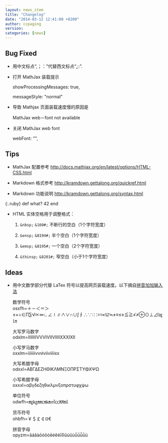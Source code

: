 ```yaml
---
layout: news_item
title: "Changelog"
date: "2014-03-12 12:41:00 +0200"
author: ccpaging
version: 
categories: [news]
---
```


Bug Fixed
-----

 * 用中文标点“,；：”代替西文标点“,;:”.  
 * 打开 MathJax 装载提示
 
      showProcessingMessages: true,
      
      messageStyle: "normal"

 * 导致 Mathjax 页面装载速度慢的原因是

      MathJax web－font not available
      
 * 关闭 MathJax web font
   
      webFont: "",


Tips
----

 * MathJax 配置参考
   <http://docs.mathjax.org/en/latest/options/HTML-CSS.html>

 * Markdown 格式参考
   <http://kramdown.gettalong.org/quickref.html>

 * Markdown 功能说明
   http://kramdown.gettalong.org/syntax.html
   
{:.ruby}
def what?
  42
end

 * HTML 实体空格用于调整格式：

   1. `&nbsp;` `&160#;` 不断行的空白（1个字符宽度）

   2. `&ensp;` `&8194#;` 半个空白（1个字符宽度）

   3. `&emsp;` `&8195#;` 一个空白（2个字符宽度）

   4. `&thinsp;` `&8201#;` 窄空白（小于1个字符宽度）

Ideas
----
 
 * 用中文数学部分代替 LaTex 符号以提高网页装载速度。以下摘自[拼音加加输入法](http://dir.jjol.cn/Pyjj/)

   数学符号  
   osxfh=＋－＜＝＞±×÷∈∏∑∕√∝∞∟∠∣∥∧∨∩∪∫∮∴∵∶∷∽≈≌≒≠≡≤≥≦≧≮≯⊕⊙⊥⊿㏒㏑

   大写罗马数字  
   odxlm=ⅠⅡⅢⅣⅤⅥⅦⅧⅨⅩⅪⅫ

   小写罗马数字  
   oxxlm=ⅰⅱⅲⅳⅴⅵⅶⅷⅸⅹ

   大写希腊字母  
   odxxl=ΑΒΓΔΕΖΗΘΙΚΛΜΝΞΟΠΡΣΤΥΦΧΨΩ

   小写希腊字母  
   oxxxl=αβγδεζηθικλμνξοπρστυφχψω

   单位符号  
   odwfh=㎎㎏㎜㎝㎞㎡㏄㏎㏕

   货币符号  
   ohbfh=￥＄￡￠¤€

   拼音字母  
   opyzm=āáǎàōóǒòēéěèīíǐìūúǔùǖǘǚǜü


